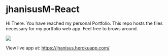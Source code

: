# jhanisusM-React

Hi There. You have reached my personal Portfolio. 
This repo hosts the files necessary for my portfolio web app. Feel free to brows around.

<img src ="https://lh4.googleusercontent.com/tbzhV3BWQ0a60fyNHvvOu2SGhk9wO8wrj2f7aHSanf9h2CtrhgskEFYegUJMUIspIM8WouNxNmufYWSVGV9e=w1920-h910"/>

View live app at: https://jhanisus.herokuapp.com/
